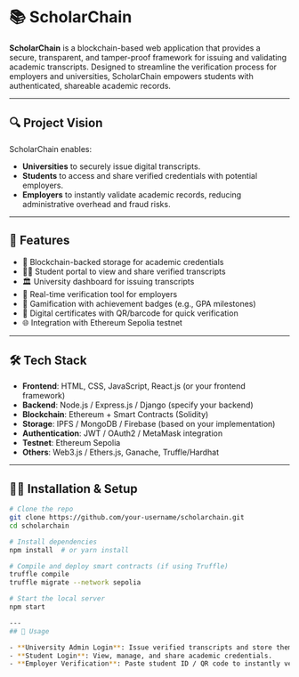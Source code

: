 # 📚 ScholarChain

**ScholarChain** is a blockchain-based web application that provides a secure, transparent, and tamper-proof framework for issuing and validating academic transcripts. Designed to streamline the verification process for employers and universities, ScholarChain empowers students with authenticated, shareable academic records.

---

## 🔍 Project Vision

ScholarChain enables:
- **Universities** to securely issue digital transcripts.
- **Students** to access and share verified credentials with potential employers.
- **Employers** to instantly validate academic records, reducing administrative overhead and fraud risks.

---

## 🚀 Features

- 🔐 Blockchain-backed storage for academic credentials  
- 👨‍🎓 Student portal to view and share verified transcripts  
- 🏛️ University dashboard for issuing transcripts  
- 🧾 Real-time verification tool for employers  
- 🏅 Gamification with achievement badges (e.g., GPA milestones)  
- 📜 Digital certificates with QR/barcode for quick verification  
- 🌐 Integration with Ethereum Sepolia testnet  

---

## 🛠️ Tech Stack

- **Frontend**: HTML, CSS, JavaScript, React.js (or your frontend framework)
- **Backend**: Node.js / Express.js / Django (specify your backend)
- **Blockchain**: Ethereum + Smart Contracts (Solidity)
- **Storage**: IPFS / MongoDB / Firebase (based on your implementation)
- **Authentication**: JWT / OAuth2 / MetaMask integration
- **Testnet**: Ethereum Sepolia
- **Others**: Web3.js / Ethers.js, Ganache, Truffle/Hardhat

---

## 🧑‍💻 Installation & Setup

```bash
# Clone the repo
git clone https://github.com/your-username/scholarchain.git
cd scholarchain

# Install dependencies
npm install  # or yarn install

# Compile and deploy smart contracts (if using Truffle)
truffle compile
truffle migrate --network sepolia

# Start the local server
npm start

---
## 🧪 Usage

- **University Admin Login**: Issue verified transcripts and store them on-chain.
- **Student Login**: View, manage, and share academic credentials.
- **Employer Verification**: Paste student ID / QR code to instantly verify authenticity.
